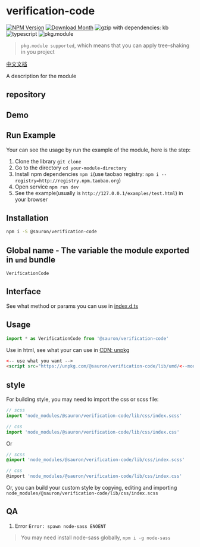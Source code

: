 # verification-code
[![NPM Version](http://img.shields.io/npm/v/@sauron/verification-code.svg?style=flat-square)](https://www.npmjs.com/package/@sauron/verification-code)
[![Download Month](http://img.shields.io/npm/dm/@sauron/verification-code.svg?style=flat-square)](https://www.npmjs.com/package/@sauron/verification-code)
![gzip with dependencies: kb](https://img.shields.io/badge/gzip--with--dependencies-kb-brightgreen.svg "gzip with dependencies: kb")
![typescript](https://img.shields.io/badge/typescript-supported-blue.svg "typescript")
![pkg.module](https://img.shields.io/badge/pkg.module-supported-blue.svg "pkg.module")

> `pkg.module supported`, which means that you can apply tree-shaking in you project

[中文文档](./README-CN.md)

A description for the module

## repository


## Demo


## Run Example
Your can see the usage by run the example of the module, here is the step:

1. Clone the library `git clone `
2. Go to the directory `cd your-module-directory`
3. Install npm dependencies `npm i`(use taobao registry: `npm i --registry=http://registry.npm.taobao.org`)
4. Open service `npm run dev`
5. See the example(usually is `http://127.0.0.1/examples/test.html`) in your browser

## Installation
```bash
npm i -S @sauron/verification-code
```

## Global name - The variable the module exported in `umd` bundle
`VerificationCode`

## Interface
See what method or params you can use in [index.d.ts](./index.d.ts)

## Usage
```js
import * as VerificationCode from '@sauron/verification-code'
```

Use in html, see what your can use in [CDN: unpkg](https://unpkg.com/@sauron/verification-code/lib/umd/)
```html
<-- use what you want -->
<script src="https://unpkg.com/@sauron/verification-code/lib/umd/<--module-->.js"></script>
```

## style
For building style, you may need to import the css or scss file:
```js
// scss
import 'node_modules/@sauron/verification-code/lib/css/index.scss'

// css
import 'node_modules/@sauron/verification-code/lib/css/index.css'
```
Or
```scss
// scss
@import 'node_modules/@sauron/verification-code/lib/css/index.scss'

// css
@import 'node_modules/@sauron/verification-code/lib/css/index.css'
```

Or, you can build your custom style by copying, editing and importing `node_modules/@sauron/verification-code/lib/css/index.scss`

## QA

1. Error `Error: spawn node-sass ENOENT`

> You may need install node-sass globally, `npm i -g node-sass`
